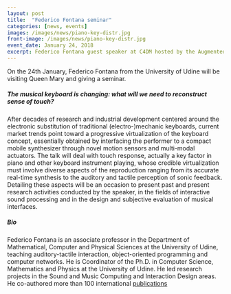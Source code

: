 ```yaml
---
layout: post
title:  "Federico Fontana seminar"
categories: [news, events]
images: /images/news/piano-key-distr.jpg
front-image: /images/news/piano-key-distr.jpg
event_date: January 24, 2018
excerpt: Federico Fontana guest speaker at C4DM hosted by the Augmented Instruments Laboratory.
---
```


On the 24th January, Federico Fontana from the University of Udine will be visiting Queen Mary and giving a seminar.

##### The musical keyboard is changing: what will we need to reconstruct sense of touch?

After decades of research and industrial development centered around the electronic substitution of traditional (electro-)mechanic keyboards, current market trends point toward a progressive virtualization of the keyboard concept, essentially obtained by interfacing the performer to a compact mobile synthesizer through novel motion sensors and multi-modal actuators. The talk will deal with touch response, actually a key factor in piano and other keyboard instrument playing, whose credible virtualization must involve diverse aspects of the reproduction ranging from its accurate real-time synthesis to the auditory and tactile perception of sonic feedback. Detailing these aspects will be an occasion to present past and present research activities conducted by the speaker, in the fields of interactive sound processing and in the design and subjective evaluation of musical interfaces.

##### Bio

Federico Fontana is an associate professor in the Department of Mathematical, Computer and Physical Sciences at the University of Udine, teaching auditory-tactile interaction, object-oriented programming and computer networks. He is Coordinator of the Ph.D. in Computer Science, Mathematics and Physics at the University of Udine. He led research projects in the Sound and Music Computing and Interaction Design areas. He co-authored more than 100 international [publications]( https://people.uniud.it/page/federico.fontana)
